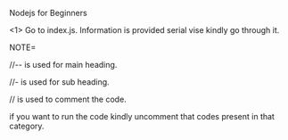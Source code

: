 Nodejs for Beginners

<1> Go to index.js.
Information is provided serial vise kindly go through it.

NOTE=

//-- is used for main heading.

//- is used for sub heading.

// is used to comment the code.

if you want to run the code kindly uncomment that codes present in that category.


